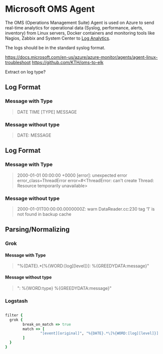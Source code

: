 # Microsoft OMS Agent

The OMS (Operations Management Suite) Agent is used on Azure to send real-time analytics for operational data (Syslog, performance, alerts, inventory) from Linux servers, Docker containers and monitoring tools like Nagios, Zabbix and System Center to [Log Analytics](https://docs.microsoft.com/en-us/azure/azure-monitor/agents/log-analytics-agent).

The logs should be in the standard syslog format.

https://docs.microsoft.com/en-us/azure/azure-monitor/agents/agent-linux-troubleshoot
<https://github.com/KTH/oms-to-elk>

Extract on log type?

## Log Format
### Message with Type
> DATE TIME [TYPE] MESSAGE

### Message without type
> DATE: MESSAGE

## Log Format
### Message with Type
> 2000-01-01 00:00:00 +0000 [error]: unexpected error error_class=ThreadError error=#<ThreadError: can't create Thread: Resource temporarily unavailable>

### Message without type
> 2000-01-01T00:00:00.0000000Z: warn DataReader.cc:230 tag ‘1’ is not found in backup cache

## Parsing/Normalizing

### Grok
#### Message with Type
> "%{DATE}.*\[%{WORD:[log][level]}]: %{GREEDYDATA:message}"

#### Message without type
> ": %{WORD:type} %{GREEDYDATA:message}"
### Logstash

```ruby

filter {
  grok {
        break_on_match => true
        match => [
                "[event][original]", "%{DATE}.*\[%{WORD:[log][level]}]: %{GREEDYDATA:message}",": %{WORD:type} %{GREEDYDATA:message}"
        ]
  }              
}
```
